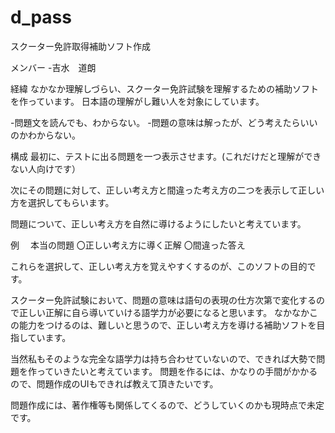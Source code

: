 # d_pass
スクーター免許取得補助ソフト作成

メンバー
-吉水　道朗

経緯
なかなか理解しづらい、スクーター免許試験を理解するための補助ソフトを作っています。
日本語の理解がし難い人を対象にしています。

-問題文を読んでも、わからない。
-問題の意味は解ったが、どう考えたらいいのかわからない。


構成
最初に、テストに出る問題を一つ表示させます。(これだけだと理解ができない人向けです）

次にその問題に対して、正しい考え方と間違った考え方の二つを表示して正しい方を選択してもらいます。

問題について、正しい考え方を自然に導けるようにしたいと考えています。

例
　本当の問題
    〇正しい考え方に導く正解
    〇間違った答え

これらを選択して、正しい考え方を覚えやすくするのが、このソフトの目的です。

スクーター免許試験において、問題の意味は語句の表現の仕方次第で変化するので正しい正解に自ら導いていける語学力が必要になると思います。
なかなかこの能力をつけるのは、難しいと思うので、正しい考え方を導ける補助ソフトを目指しています。

当然私もそのような完全な語学力は持ち合わせていないので、できれば大勢で問題を作っていきたいと考えています。
問題を作るには、かなりの手間がかかるので、問題作成のUIもできれば教えて頂きたいです。

問題作成には、著作権等も関係してくるので、どうしていくのかも現時点で未定です。



